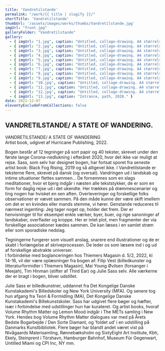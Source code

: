 ```yaml
---
title: 'Vandretilstande'
permalink: "/work/{{ title | slugify }}/"
shortTitle: 'Vandretilstande'
thumbUrl: '/assets/images/works/thumbs/Vandretilstande.jpg'
imgUrl: "front.jpg"
galleryFolder: "Vandretilstande"
gallery:
  - { imgUrl: "1.jpg", caption: "Untitled, collage-drawing. A4 størrelse, forskellige medier på sort papir, 2020-2021." }
  - { imgUrl: "2.jpg", caption: "Untitled, collage-drawing. A4 størrelse, forskellige medier på sort papir, 2020-2021." }
  - { imgUrl: "3.jpg", caption: "Untitled, collage-drawing. A4 størrelse, forskellige medier på sort papir, 2020-2021." }
  - { imgUrl: "4.jpg", caption: "Untitled, collage-drawing. A4 størrelse, forskellige medier på sort papir, 2020-2021." }
  - { imgUrl: "5.jpg", caption: "Untitled, collage-drawing. A4 størrelse, forskellige medier på sort papir, 2020-2021." }
  - { imgUrl: "6.jpg", caption: "Untitled, collage-drawing. A4 størrelse, forskellige medier på sort papir, 2020-2021." }
  - { imgUrl: "7.jpg", caption: "Untitled, collage-drawing. A4 størrelse, forskellige medier på sort papir, 2020-2021." }
  - { imgUrl: "8.jpg", caption: "Untitled, collage-drawing. A4 størrelse, forskellige medier på sort papir, 2020-2021." }
  - { imgUrl: "9.jpg", caption: "Untitled, collage-drawing. A4 størrelse, forskellige medier på sort papir, 2020-2021." }
  - { imgUrl: "10.jpg", caption: "Untitled, collage-drawing. A4 størrelse, forskellige medier på sort papir, 2020-2021." }
  - { imgUrl: "11.jpg", caption: "Untitled, collage-drawing. A4 størrelse, forskellige medier på sort papir, 2020-2021." }
  - { imgUrl: "12.jpg", caption: "Untitled, collage-drawing. A4 størrelse, forskellige medier på sort papir, 2020-2021." }
  - { imgUrl: "13.jpg", caption: "Intrance, path, 2020." }
date: 2022-12-07
eleventyExcludeFromCollections: false
---
```



<div class="Txt">
  <h2>VANDRETILSTANDE/ A STATE OF WANDERING.</h2>
  <p>VANDRETILSTANDE/ A STATE OF WANDERING<br/>
  Artist book, udgivet af Hurricane Publishing, 2022.</p>
  <p>Bogen består af 12 tegninger på sort papir og 40 tekster, skrevet under den første lange Corona-nedlukning i efteråret 2020, hvor det ikke var muligt at rejse. Sass, som selv har designet bogen, har fortsat sporet fra seneste artist book: Black Fog Rising, 2019 og så alligevel ikke. I Vandretilstande er teksterne flere, skrevet på dansk (og oversat). Vandringen ud i landskab og intime situationer flettes sammen... De fornemmes som en slags meditationer, hvor et bjerg indgår i næsten alle tekststykker, de er som en form for daglig rejse ud i det ukendte. Her trækkes på drømmescenarier og ting nogen har hvisket en sen aften. Overleveringer og forskellige folks observationer er vævet sammen. På den måde kunne der være skift imellem om det er en kvindes eller mands stemme, vi hører. Genstande reduceres til nærmest ingenting: Jeg tager noget op, holder det frem. Der er henvisninger til for eksempel enkle værker, byer, buer, og rige sansninger af landskaber, overflader og kroppe.&nbsp;Her er intet plot, men fragmenter der via forskellige associationer kædes sammen. De kan læses i en samlet strøm eller som sporadiske nedslag.</p>
  <p>Tegningerne fungerer som visuelt anslag, snarere end illustrationer og de er skabt i forlængelse af skriveprocessen. De leder os som læsere ind i og ud af forskellige abstrakte universer.<br>
  I forbindelse med boglanceringen hos Thiemers Magasin d. 5/2, 2022, kl 14-16, vil der være oplæsninger fra bogen af: Filip Vest (billedkunster og litteraturformidler i Thiemers Magasin), Mai Young Øvilsen (forsanger i Meejah), Tim Hinman (stifter af Third Ear) og Julie Sass selv. Alle værkerne der er bragt i bogen, bliver udstillet.</p>
  <p>Julie Sass er billedkunstner, uddannet fra Det Kongelige Danske Kunstakademi's Billedskoler og New York University (MFA). Og senere tog hun afgang fra Teori &amp;&nbsp;Formidling (MA), Det Kongelige Danske Kunstakademi's Billekunstskoler. Sass har udgivet flere bøger og hæfter, især i forbindelse med udstillinger hun har&nbsp;kurateret. Og artist books, hvoraf Volume Rhythm Matter og Lemon Mood indgår i The METs samling i New York. Hendes bog Volume Rhythm Matter dialogues var med på Årets Bedste Bogarbejde / Den Sorte Diamant, og ’foldet ud’ i en udstilling på Danmarks Kunstbibliotek. Flere bøger har blandt andet været vist på Nivågaards Malerisamling, Rønnebæksholm og SixtyEight Art Institute, Kbh, Ekely, Steinprent i Tórshavn, Hamburger Bahnhof, Museum Für Gegenwart, Untitled Miami og CPI Inc, NY mm.</p>
</div>